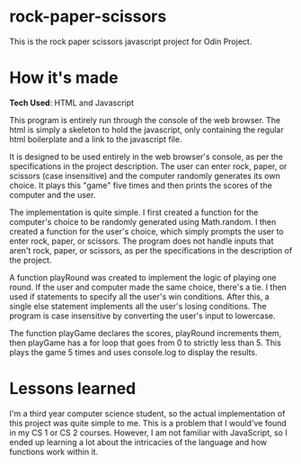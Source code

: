 # rock-paper-scissors
This is the rock paper scissors javascript project for Odin Project.

# How it's made
**Tech Used**: HTML and Javascript

This program is entirely run through the console of the web browser. The html is simply a skeleton to hold the javascript, only containing the regular html boilerplate and a link to the javascript file. 

It is designed to be used entirely in the web browser's console, as per the specifications in the project description. The user can enter rock, paper, or scissors (case insensitive) and the computer randomly generates its own choice. It plays this "game" five times and then prints the scores of the computer and the user.

The implementation is quite simple. I first created a function for the computer's choice to be randomly generated using Math.random. I then created a function for the user's choice, which simply prompts the user to enter rock, paper, or scissors. The program does not handle inputs that aren't rock, paper, or scissors, as per the specifications in the description of the project. 

A function playRound was created to implement the logic of playing one round. If the user and computer made the same choice, there's a tie. I then used if statements to specify all the user's win conditions. After this, a single else statement implements all the user's losing conditions. The program is case insensitive by converting the user's input to lowercase. 

The function playGame declares the scores, playRound increments them, then playGame has a for loop that goes from 0 to strictly less than 5. This plays the game 5 times and uses console.log to display the results.

# Lessons learned
I'm a third year computer science student, so the actual implementation of this project was quite simple to me. This is a problem that I would've found in my CS 1 or CS 2 courses. However, I am not familiar with JavaScript, so I ended up learning a lot about the intricacies of the language and how functions work within it.